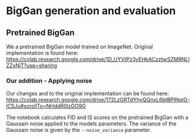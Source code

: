 # BigGan generation and evaluation

## Pretrained BigGan
We a pretrained BigGan model trained on ImageNet. Original implementation is found here: https://colab.research.google.com/drive/1D_UYVtPz3yEHkACzztwSZM9NLlZZxNjT?usp=sharing

### Our addition - Applying noise
Our changes and to the original implementation can be found here:
https://colab.research.google.com/drive/172LzGRTdYhyQQnxL6btBPlNqIG-lCSJu#scrollTo=NHddR0lzGO9G

The notebook calculates FID and IS scores on the pretrained BigGan with a Gaussain noise applied to the models parameters. The variance of the Gaussain noise is given by the ```--noise_variance``` parameter. 

